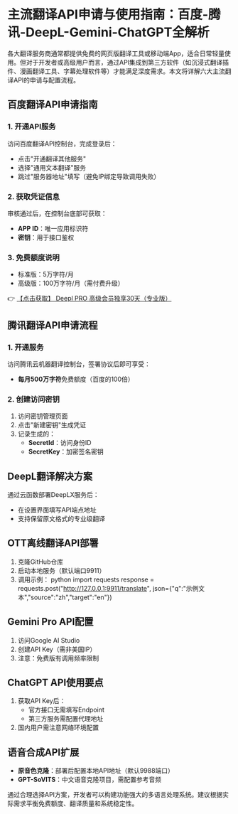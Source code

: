 # 主流翻译API申请与使用指南：百度-腾讯-DeepL-Gemini-ChatGPT全解析

各大翻译服务商通常都提供免费的网页版翻译工具或移动端App，适合日常轻量使用。但对于开发者或高级用户而言，通过API集成到第三方软件（如沉浸式翻译插件、漫画翻译工具、字幕处理软件等）才能满足深度需求。本文将详解六大主流翻译API的申请与配置流程。

## 百度翻译API申请指南

### 1. 开通API服务
访问百度翻译API控制台，完成登录后：
- 点击"开通翻译其他服务"
- 选择"通用文本翻译"服务
- 跳过"服务器地址"填写（避免IP绑定导致调用失败）

### 2. 获取凭证信息
审核通过后，在控制台底部可获取：
- **APP ID**：唯一应用标识符
- **密钥**：用于接口鉴权

### 3. 免费额度说明
- 标准版：5万字符/月
- 高级版：100万字符/月（需付费升级）

👉 [【点击获取】 Deepl PRO 高级会员独享30天（专业版） ](https://bit.ly/DEepl)

## 腾讯翻译API申请流程

### 1. 开通服务
访问腾讯云机器翻译控制台，签署协议后即可享受：
- **每月500万字符**免费额度（百度的100倍）

### 2. 创建访问密钥
1. 访问密钥管理页面
2. 点击"新建密钥"生成凭证
3. 记录生成的：
   - **SecretId**：访问身份ID
   - **SecretKey**：加密签名密钥

## DeepL翻译解决方案
通过云函数部署DeepLX服务后：
- 在设置界面填写API端点地址
- 支持保留原文格式的专业级翻译

## OTT离线翻译API部署
1. 克隆GitHub仓库
2. 启动本地服务（默认端口9911）
3. 调用示例：
python
import requests
response = requests.post("http://127.0.0.1:9911/translate", 
                        json={"q":"示例文本","source":"zh","target":"en"})

## Gemini Pro API配置
1. 访问Google AI Studio
2. 创建API Key（需非美国IP）
3. 注意：免费版有调用频率限制

## ChatGPT API使用要点
1. 获取API Key后：
   - 官方接口无需填写Endpoint
   - 第三方服务需配置代理地址
2. 国内用户需注意网络环境配置

## 语音合成API扩展
- **原音色克隆**：部署后配置本地API地址（默认9988端口）
- **GPT-SoVITS**：中文语音克隆项目，需配置参考音频

通过合理选择API方案，开发者可以构建功能强大的多语言处理系统。建议根据实际需求平衡免费额度、翻译质量和系统稳定性。
